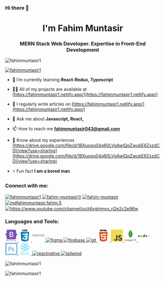 ### Hi there 👋
<h1 align="center">I'm Fahim Muntasir</h1>
<h3 align="center">MERN Stack Web Developer. Expertise in Front-End Development</h3>

<p align="left"> <img src="https://komarev.com/ghpvc/?username=fahimmuntasir1&label=Profile%20views&color=0e75b6&style=flat" alt="fahimmuntasir1" /> </p>

<p align="left"> <a href="https://twitter.com/fahimmuntasir1" target="blank"><img src="https://img.shields.io/twitter/follow/fahimmuntasir1?logo=twitter&style=for-the-badge" alt="fahimmuntasir1" /></a> </p>

- 🌱 I’m currently learning **React-Redux, Typescript**

- 👨‍💻 All of my projects are available at [https://fahimmuntasir1.netlify.app/](https://fahimmuntasir1.netlify.app/)

- 📝 I regularly write articles on [https://fahimmuntasir1.netlify.app/](https://fahimmuntasir1.netlify.app/)

- 💬 Ask me about **Javascript, React,**

- 📫 How to reach me **fahimmuntasir043@gmail.com**

- 📄 Know about my experiences [https://drive.google.com/file/d/1BXuogu04q60LVgAwlQqZwubE6ZxzdCDI/view?usp=sharing](https://drive.google.com/file/d/1BXuogu04q60LVgAwlQqZwubE6ZxzdCDI/view?usp=sharing)

- ⚡ Fun fact **I am a bored man**

<h3 align="left">Connect with me:</h3>
<p align="left">
<a href="https://twitter.com/fahimmuntasir1" target="blank"><img align="center" src="https://raw.githubusercontent.com/rahuldkjain/github-profile-readme-generator/master/src/images/icons/Social/twitter.svg" alt="fahimmuntasir1" height="30" width="40" /></a>
<a href="https://linkedin.com/in/fahim-muntasir1/" target="blank"><img align="center" src="https://raw.githubusercontent.com/rahuldkjain/github-profile-readme-generator/master/src/images/icons/Social/linked-in-alt.svg" alt="fahim-muntasir1/" height="30" width="40" /></a>
<a href="https://stackoverflow.com/users/18560179/fahim-muntasir" target="blank"><img align="center" src="https://raw.githubusercontent.com/rahuldkjain/github-profile-readme-generator/master/src/images/icons/Social/stack-overflow.svg" alt="fahim-muntasir" height="30" width="40" /></a>
<a href="https://fb.com/mdfahimmuntasir.fahim.5" target="blank"><img align="center" src="https://raw.githubusercontent.com/rahuldkjain/github-profile-readme-generator/master/src/images/icons/Social/facebook.svg" alt="mdfahimmuntasir.fahim.5" height="30" width="40" /></a>
<a href="https://www.youtube.com/c/cit4yglnmvy_ri2e2c2e96w" target="blank"><img align="center" src="https://raw.githubusercontent.com/rahuldkjain/github-profile-readme-generator/master/src/images/icons/Social/youtube.svg" alt="https://www.youtube.com/channel/ucit4yglnmvy_ri2e2c2e96w" height="30" width="40" /></a>
</p>

<h3 align="left">Languages and Tools:</h3>
<p align="left"> <a href="https://getbootstrap.com" target="_blank" rel="noreferrer"> <img src="https://raw.githubusercontent.com/devicons/devicon/master/icons/bootstrap/bootstrap-plain-wordmark.svg" alt="bootstrap" width="40" height="40"/> </a> <a href="https://www.w3schools.com/css/" target="_blank" rel="noreferrer"> <img src="https://raw.githubusercontent.com/devicons/devicon/master/icons/css3/css3-original-wordmark.svg" alt="css3" width="40" height="40"/> </a> <a href="https://expressjs.com" target="_blank" rel="noreferrer"> <img src="https://raw.githubusercontent.com/devicons/devicon/master/icons/express/express-original-wordmark.svg" alt="express" width="40" height="40"/> </a> <a href="https://www.figma.com/" target="_blank" rel="noreferrer"> <img src="https://www.vectorlogo.zone/logos/figma/figma-icon.svg" alt="figma" width="40" height="40"/> </a> <a href="https://firebase.google.com/" target="_blank" rel="noreferrer"> <img src="https://www.vectorlogo.zone/logos/firebase/firebase-icon.svg" alt="firebase" width="40" height="40"/> </a> <a href="https://git-scm.com/" target="_blank" rel="noreferrer"> <img src="https://www.vectorlogo.zone/logos/git-scm/git-scm-icon.svg" alt="git" width="40" height="40"/> </a> <a href="https://www.w3.org/html/" target="_blank" rel="noreferrer"> <img src="https://raw.githubusercontent.com/devicons/devicon/master/icons/html5/html5-original-wordmark.svg" alt="html5" width="40" height="40"/> </a> <a href="https://developer.mozilla.org/en-US/docs/Web/JavaScript" target="_blank" rel="noreferrer"> <img src="https://raw.githubusercontent.com/devicons/devicon/master/icons/javascript/javascript-original.svg" alt="javascript" width="40" height="40"/> </a> <a href="https://www.mongodb.com/" target="_blank" rel="noreferrer"> <img src="https://raw.githubusercontent.com/devicons/devicon/master/icons/mongodb/mongodb-original-wordmark.svg" alt="mongodb" width="40" height="40"/> </a> <a href="https://nodejs.org" target="_blank" rel="noreferrer"> <img src="https://raw.githubusercontent.com/devicons/devicon/master/icons/nodejs/nodejs-original-wordmark.svg" alt="nodejs" width="40" height="40"/> </a> <a href="https://www.photoshop.com/en" target="_blank" rel="noreferrer"> <img src="https://raw.githubusercontent.com/devicons/devicon/master/icons/photoshop/photoshop-line.svg" alt="photoshop" width="40" height="40"/> </a> <a href="https://reactjs.org/" target="_blank" rel="noreferrer"> <img src="https://raw.githubusercontent.com/devicons/devicon/master/icons/react/react-original-wordmark.svg" alt="react" width="40" height="40"/> </a> <a href="https://reactnative.dev/" target="_blank" rel="noreferrer"> <img src="https://reactnative.dev/img/header_logo.svg" alt="reactnative" width="40" height="40"/> </a> <a href="https://tailwindcss.com/" target="_blank" rel="noreferrer"> <img src="https://www.vectorlogo.zone/logos/tailwindcss/tailwindcss-icon.svg" alt="tailwind" width="40" height="40"/> </a> </p>

<p><img align="center" src="https://github-readme-stats.vercel.app/api/top-langs?username=fahimmuntasir1&show_icons=true&locale=en&layout=compact" alt="fahimmuntasir1" /></p>

<p><img align="center" src="https://github-readme-streak-stats.herokuapp.com/?user=fahimmuntasir1&" alt="fahimmuntasir1" /></p>
